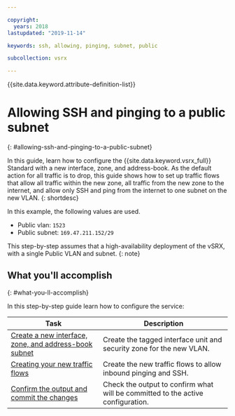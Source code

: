 ```yaml
---

copyright:
  years: 2018
lastupdated: "2019-11-14"

keywords: ssh, allowing, pinging, subnet, public

subcollection: vsrx

---
```


{{site.data.keyword.attribute-definition-list}}

# Allowing SSH and pinging to a public subnet
{: #allowing-ssh-and-pinging-to-a-public-subnet}

In this guide, learn how to configure the {{site.data.keyword.vsrx_full}} Standard with a new interface, zone, and address-book. As the default action for all traffic is to drop, this guide shows how to set up traffic flows that allow all traffic within the new zone, all traffic from the new zone to the internet, and allow only SSH and ping from the internet to one subnet on the new VLAN.
{: shortdesc}

In this example, the following values are used.

* Public vlan: `1523`
* Public subnet: `169.47.211.152/29`

This step-by-step assumes that a high-availability deployment of the vSRX, with a single Public VLAN and subnet.
{: note}

## What you'll accomplish
{: #what-you-ll-accomplish}

In this step-by-step guide learn how to configure the service:

Task  | Description
------------- | -------------
[Create a new interface, zone, and address-book subnet](/docs/vsrx?topic=vsrx-creating-the-new-interface-zone-and-address-book-subnet) | Create the tagged interface unit and security zone for the new VLAN.
[Creating your new traffic flows](/docs/vsrx?topic=vsrx-creating-your-new-traffic-flows) | Create the new traffic flows to allow inbound pinging and SSH.
[Confirm the output and commit the changes](/docs/vsrx?topic=vsrx-confirming-the-output-and-commiting-the-changes) | Check the output to confirm what will be committed to the active configuration.
